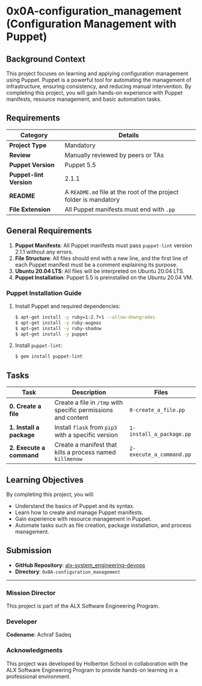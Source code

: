# 0x0A-configuration_management (Configuration Management with Puppet)

## Background Context

This project focuses on learning and applying configuration management using Puppet. Puppet is a powerful tool for automating the management of infrastructure, ensuring consistency, and reducing manual intervention. By completing this project, you will gain hands-on experience with Puppet manifests, resource management, and basic automation tasks.

## Requirements

| Category         | Details |
|------------------|---------|
| **Project Type** | Mandatory |
| **Review**       | Manually reviewed by peers or TAs |
| **Puppet Version** | Puppet 5.5 |
| **Puppet-lint Version** | 2.1.1 |
| **README**       | A `README.md` file at the root of the project folder is mandatory |
| **File Extension** | All Puppet manifests must end with `.pp` |

## General Requirements

1. **Puppet Manifests**: All Puppet manifests must pass `puppet-lint` version 2.1.1 without any errors.
2. **File Structure**: All files should end with a new line, and the first line of each Puppet manifest must be a comment explaining its purpose.
3. **Ubuntu 20.04 LTS**: All files will be interpreted on Ubuntu 20.04 LTS.
4. **Puppet Installation**: Puppet 5.5 is preinstalled on the Ubuntu 20.04 VM.

### Puppet Installation Guide

1. Install Puppet and required dependencies:
   ```bash
   $ apt-get install -y ruby=1:2.7+1 --allow-downgrades
   $ apt-get install -y ruby-augeas
   $ apt-get install -y ruby-shadow
   $ apt-get install -y puppet
   ```

2. Install `puppet-lint`:
   ```bash
   $ gem install puppet-lint
   ```

## Tasks

| Task                          | Description                                  | Files                         |
|-------------------------------|----------------------------------------------|-------------------------------|
| **0. Create a file**          | Create a file in `/tmp` with specific permissions and content | `0-create_a_file.pp` |
| **1. Install a package**      | Install `flask` from `pip3` with a specific version | `1-install_a_package.pp` |
| **2. Execute a command**      | Create a manifest that kills a process named `killmenow` | `2-execute_a_command.pp` |

## Learning Objectives

By completing this project, you will:

- Understand the basics of Puppet and its syntax.
- Learn how to create and manage Puppet manifests.
- Gain experience with resource management in Puppet.
- Automate tasks such as file creation, package installation, and process management.

## Submission

- **GitHub Repository**: [alx-system_engineering-devops](https://github.com/Achrafsadeq/alx-system_engineering-devops)
- **Directory**: `0x0A-configuration_management`

---

### Mission Director

This project is part of the ALX Software Engineering Program.

### Developer

**Codename**: Achraf Sadeq

### Acknowledgments

This project was developed by Holberton School in collaboration with the ALX Software Engineering Program to provide hands-on learning in a professional environment.
